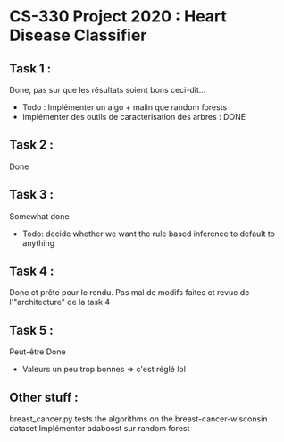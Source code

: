 # CS-330 Project 2020 : Heart Disease Classifier

## Task 1 :
Done, pas sur que les résultats soient bons ceci-dit... 
- Todo : Implémenter un algo + malin que random forests
- Implémenter des outils de caractérisation des arbres : DONE

## Task 2 :
Done
## Task 3 :
Somewhat done
- Todo: decide whether we want the rule based inference to default to anything
## Task 4 :
Done et prête pour le rendu. Pas mal de modifs faites et revue de l'"architecture" de la task 4

## Task 5 :
Peut-être Done
- Valeurs un peu trop bonnes => c'est réglé lol

## Other stuff :
breast_cancer.py tests the algorithms on the breast-cancer-wisconsin dataset
Implémenter adaboost sur random forest
